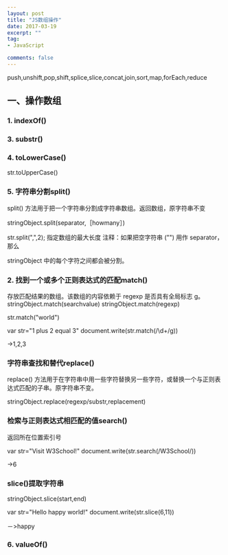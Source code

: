 ```yaml
---
layout: post
title: "JS数组操作"
date: 2017-03-19
excerpt: ""
tag:
- JavaScript

comments: false
---
```



push,unshift,pop,shift,splice,slice,concat,join,sort,map,forEach,reduce


## 一、操作数组
### 1. indexOf()



	
### 3. substr()

### 4. toLowerCase()

str.toUpperCase()

### 5. 字符串分割split()

split() 方法用于把一个字符串分割成字符串数组。返回数组，原字符串不变

stringObject.split(separator,［howmany］)


str.split(",",2);
指定数组的最大长度
注释：如果把空字符串 ("") 用作 separator，那么 

stringObject 中的每个字符之间都会被分割。


### 2. 找到一个或多个正则表达式的匹配match()

存放匹配结果的数组。该数组的内容依赖于 regexp 是否具有全局标志 g。
stringObject.match(searchvalue)
stringObject.match(regexp)

str.match("world")

var str="1 plus 2 equal 3"
document.write(str.match(/\d+/g))

->1,2,3

### 字符串查找和替代replace() 


replace() 方法用于在字符串中用一些字符替换另一些字符，或替换一个与正则表达式匹配的子串。原字符串不变。

stringObject.replace(regexp/substr,replacement)


### 检索与正则表达式相匹配的值search()

返回所在位置索引号 

var str="Visit W3School!"
document.write(str.search(/W3School/))

->6


### slice()提取字符串

stringObject.slice(start,end)

var str="Hello happy world!"
document.write(str.slice(6,11))

－>happy

### 6. valueOf()




